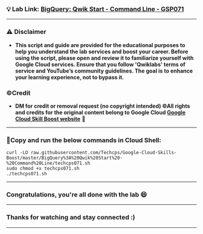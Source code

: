 

### 💡 Lab Link: [BigQuery: Qwik Start - Command Line - GSP071](https://www.cloudskillsboost.google/focuses/577?parent=catalog)



---

### ⚠️ Disclaimer
- **This script and guide are provided for  the educational purposes to help you understand the lab services and boost your career. Before using the script, please open and review it to familiarize yourself with Google Cloud services. Ensure that you follow 'Qwiklabs' terms of service and YouTube’s community guidelines. The goal is to enhance your learning experience, not to bypass it.**

### ©Credit
- **DM for credit or removal request (no copyright intended) ©All rights and credits for the original content belong to Google Cloud [Google Cloud Skill Boost website](https://www.cloudskillsboost.google/)** 🙏

---

### 🚨Copy and run the below commands in Cloud Shell:

```
curl -LO raw.githubusercontent.com/Techcps/Google-Cloud-Skills-Boost/master/BigQuery%3A%20Qwik%20Start%20-%20Command%20Line/techcps071.sh
sudo chmod +x techcps071.sh
./techcps071.sh
```
---

### Congratulations, you're all done with the lab 😄

---


### Thanks for watching and stay connected :)
---
